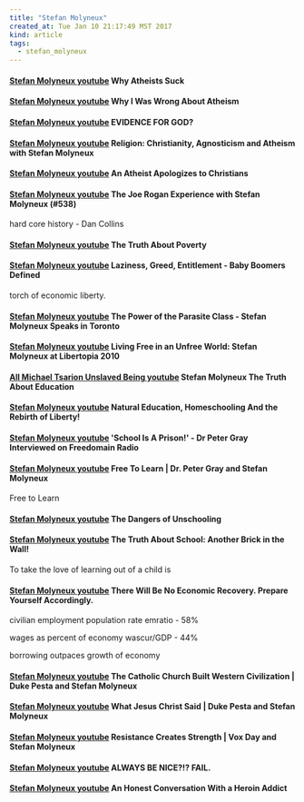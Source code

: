 ```yaml
---
title: "Stefan Molyneux"
created_at: Tue Jan 10 21:17:49 MST 2017
kind: article
tags:
  - stefan_molyneux
---
```


<h4>
  <a href="https://www.youtube.com/watch?v=mZckFu2txV0" target="_blank">Stefan Molyneux youtube</a>
  Why Atheists Suck
</h4>

<h4>
  <a href="https://www.youtube.com/watch?v=vqQdc0mX1_c" target="_blank">Stefan Molyneux youtube</a>
  Why I Was Wrong About Atheism
</h4>

<h4>
  <a href="https://www.youtube.com/watch?v=JyZBLuBxqdM" target="_blank">Stefan Molyneux youtube</a>
  EVIDENCE FOR GOD?
</h4>

<h4>
  <a href="https://www.youtube.com/playlist?list=PLMNj_r5bccUxv-Bp77lpxW1wWM52WdWbV" target="_blank">Stefan Molyneux youtube</a>
  Religion: Christianity, Agnosticism and Atheism with Stefan Molyneux 
</h4>

<h4>
  <a href="https://www.youtube.com/watch?v=n_3e1n3QL9o&index=4&list=PLMNj_r5bccUxv-Bp77lpxW1wWM52WdWbV" target="_blank">Stefan Molyneux youtube</a>
  An Atheist Apologizes to Christians
</h4>

<h4>
  <a href="https://www.youtube.com/watch?v=AnbR_j12JXk" target="_blank">Stefan Molyneux youtube</a>
  The Joe Rogan Experience with Stefan Molyneux (#538)
</h4>

hard core history - Dan Collins

<h4>
  <a href="https://www.youtube.com/watch?v=g-5rxFDXW4E" target="_blank">Stefan Molyneux youtube</a>
  The Truth About Poverty
</h4>

<h4>
  <a href="https://www.youtube.com/watch?v=jyJ7lRur43o" target="_blank">Stefan Molyneux youtube</a>
  Laziness, Greed, Entitlement - Baby Boomers Defined
</h4>

torch of economic liberty.

<h4>
  <a href="https://www.youtube.com/watch?v=L8zmKsaA6jA" target="_blank">Stefan Molyneux youtube</a>
  The Power of the Parasite Class - Stefan Molyneux Speaks in Toronto
</h4>

<h4>
  <a href="https://www.youtube.com/watch?v=OLSkhR-ve8s" target="_blank">Stefan Molyneux youtube</a>
  Living Free in an Unfree World: Stefan Molyneux at Libertopia 2010
</h4>

<h4>
  <a href="https://www.youtube.com/watch?v=iCvrCTZSBHg" target="_blank">All Michael Tsarion Unslaved Being youtube</a>
  Stefan Molyneux The Truth About Education
</h4>

<h4>
  <a href="https://www.youtube.com/watch?v=ty1AXMuY1uY" target="_blank">Stefan Molyneux youtube</a>
  Natural Education, Homeschooling And the Rebirth of Liberty!
</h4>

<h4>
  <a href="https://www.youtube.com/watch?v=d_DJAZ-ByV0" target="_blank">Stefan Molyneux youtube</a>
  'School Is A Prison!' - Dr Peter Gray Interviewed on Freedomain Radio
</h4>

<h4>
  <a href="https://www.youtube.com/watch?v=YSo5njIuVHo" target="_blank">Stefan Molyneux youtube</a>
  Free To Learn | Dr. Peter Gray and Stefan Molyneux
</h4>

Free to Learn

<h4>
  <a href="https://www.youtube.com/watch?v=Rb1SpIqRxY0" target="_blank">Stefan Molyneux youtube</a>
  The Dangers of Unschooling
</h4>

<h4>
  <a href="https://www.youtube.com/watch?v=NIejieCEfzA" target="_blank">Stefan Molyneux youtube</a>
  The Truth About School: Another Brick in the Wall!
</h4>

To take the love of learning out of a child is

<h4>
  <a href="https://www.youtube.com/watch?v=bYkl3XlEneA" target="_blank">Stefan Molyneux youtube</a>
  There Will Be No Economic Recovery. Prepare Yourself Accordingly.
</h4>

civilian employment population rate emratio - 58%

wages as percent of economy wascur/GDP - 44%

borrowing outpaces growth of economy

<h4>
  <a href="https://www.youtube.com/watch?v=x-eUnj1ATMc" target="_blank">Stefan Molyneux youtube</a>
  The Catholic Church Built Western Civilization | Duke Pesta and Stefan Molyneux
</h4>

<h4>
  <a href="https://www.youtube.com/watch?v=nKoHfMoNc1s" target="_blank">Stefan Molyneux youtube</a>
  What Jesus Christ Said | Duke Pesta and Stefan Molyneux
</h4>

<h4>
  <a href="https://www.youtube.com/watch?v=J6xOco6isVY" target="_blank">Stefan Molyneux youtube</a>
  Resistance Creates Strength | Vox Day and Stefan Molyneux
</h4>

<h4>
  <a href="https://www.youtube.com/watch?v=GKczW14EO_w" target="_blank">Stefan Molyneux youtube</a>
  ALWAYS BE NICE?!? FAIL.
</h4>

<h4>
  <a href="https://www.youtube.com/watch?v=h7OIgeQscik" target="_blank">Stefan Molyneux youtube</a>
  An Honest Conversation With a Heroin Addict
</h4>

<!--
html boilerplate
<a href="" target="_blank"></a>
<a name=""></a>
<img src="" width="400px">
<ul>
  <li></li>
</ul>
<pre>
</pre>
<pre><code>
</code></pre>
<math xmlns='http://www.w3.org/1998/Math/MathML' display='block'>
</math>
-->
